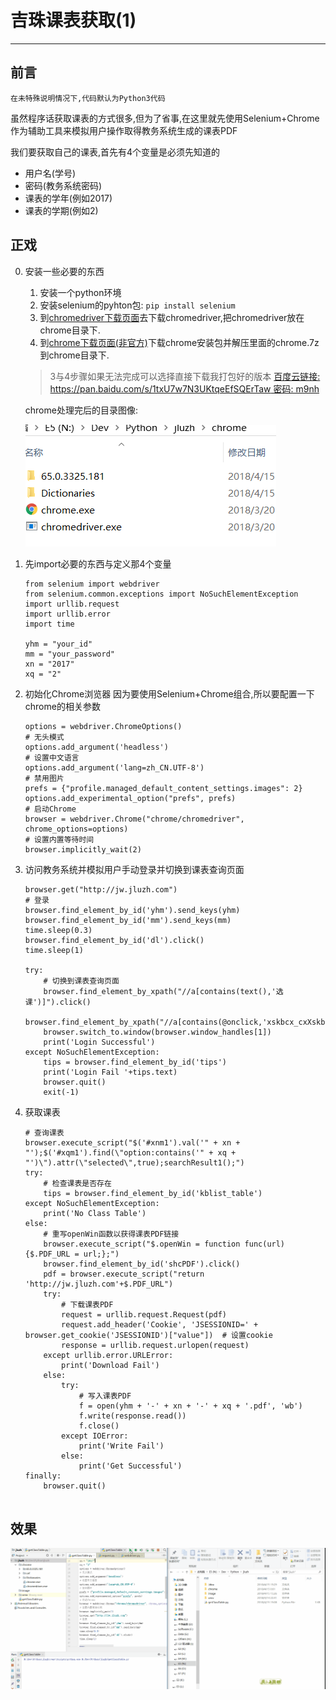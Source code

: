# 吉珠课表获取(1)

---
## 前言 ##

    在未特殊说明情况下,代码默认为Python3代码

虽然程序话获取课表的方式很多,但为了省事,在这里就先使用Selenium+Chrome作为辅助工具来模拟用户操作取得教务系统生成的课表PDF

我们要获取自己的课表,首先有4个变量是必须先知道的
 - 用户名(学号)
 - 密码(教务系统密码)
 - 课表的学年(例如2017)
 - 课表的学期(例如2)

## 正戏 ##
0. 安装一些必要的东西

    1. 安装一个python环境
    2. 安装selenium的pyhton包: `pip install selenium`
    3. 到[chromedriver下载页面](https://sites.google.com/a/chromium.org/chromedriver/downloads)去下载chromedriver,把chromedriver放在chrome目录下.
    4. 到[chrome下载页面(非官方)](https://api.shuax.com/tools/getchrome)下载chrome安装包并解压里面的chrome.7z到chrome目录下.
    > 3与4步骤如果无法完成可以选择直接下载我打包好的版本
    > [百度云链接: https://pan.baidu.com/s/1txU7w7N3UKtqeEfSQErTaw 密码: m9nh](https://pan.baidu.com/s/1txU7w7N3UKtqeEfSQErTaw#m9nh)

    chrome处理完后的目录图像: 

    ![chrome处理完后的目录图像](image/chrome.png)

1. 先import必要的东西与定义那4个变量
    ```
    from selenium import webdriver
    from selenium.common.exceptions import NoSuchElementException
    import urllib.request
    import urllib.error
    import time
    
    yhm = "your_id"
    mm = "your_password"
    xn = "2017"
    xq = "2"
    ```
2. 初始化Chrome浏览器
    因为要使用Selenium+Chrome组合,所以要配置一下chrome的相关参数
    ```
    options = webdriver.ChromeOptions()
    # 无头模式
    options.add_argument('headless')
    # 设置中文语言
    options.add_argument('lang=zh_CN.UTF-8')
    # 禁用图片
    prefs = {"profile.managed_default_content_settings.images": 2}
    options.add_experimental_option("prefs", prefs)
    # 启动Chrome
    browser = webdriver.Chrome("chrome/chromedriver", chrome_options=options)
    # 设置内置等待时间
    browser.implicitly_wait(2)
    
    ```
3. 访问教务系统并模拟用户手动登录并切换到课表查询页面
    ```
    browser.get("http://jw.jluzh.com")
    # 登录
    browser.find_element_by_id('yhm').send_keys(yhm)
    browser.find_element_by_id('mm').send_keys(mm)
    time.sleep(0.3)
    browser.find_element_by_id('dl').click()
    time.sleep(1)
    
    try:
        # 切换到课表查询页面
        browser.find_element_by_xpath("//a[contains(text(),'选课')]").click()
        browser.find_element_by_xpath("//a[contains(@onclick,'xskbcx_cxXskbcxIndex')]").click()
        browser.switch_to.window(browser.window_handles[1])
        print('Login Successful')
    except NoSuchElementException:
        tips = browser.find_element_by_id('tips')
        print('Login Fail '+tips.text)
        browser.quit()
        exit(-1)
    ```
4. 获取课表
    ```
    # 查询课表
    browser.execute_script("$('#xnm1').val('" + xn + "');$('#xqm1').find(\"option:contains('" + xq + "')\").attr(\"selected\",true);searchResult1();")
    try:
        # 检查课表是否存在
        tips = browser.find_element_by_id('kblist_table')
    except NoSuchElementException:
        print('No Class Table')
    else:
        # 重写openWin函数以获得课表PDF链接
        browser.execute_script("$.openWin = function func(url){$.PDF_URL = url;};")
        browser.find_element_by_id('shcPDF').click()
        pdf = browser.execute_script("return 'http://jw.jluzh.com'+$.PDF_URL")
        try:
            # 下载课表PDF
            request = urllib.request.Request(pdf)
            request.add_header('Cookie', 'JSESSIONID=' + browser.get_cookie('JSESSIONID')["value"])  # 设置cookie
            response = urllib.request.urlopen(request)
        except urllib.error.URLError:
            print('Download Fail')
        else:
            try:
                # 写入课表PDF
                f = open(yhm + '-' + xn + '-' + xq + '.pdf', 'wb')
                f.write(response.read())
                f.close()
            except IOError:
                print('Write Fail')
            else:
                print('Get Successful')
    finally:
        browser.quit()
        
    ```

## 效果 ##
![效果图像](image/run.gif)
